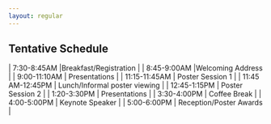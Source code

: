 ```yaml
---
layout: regular
---
```


Tentative Schedule
---
| 7:30-8:45AM  |Breakfast/Registration | 
| 8:45-9:00AM  |Welcoming Address |
| 9:00-11:10AM | Presentations |
| 11:15-11:45AM | Poster Session 1 |
| 11:45 AM-12:45PM | Lunch/Informal poster viewing |
| 12:45-1:15PM | Poster Session 2 |
| 1:20-3:30PM | Presentations |
| 3:30-4:00PM | Coffee Break |
| 4:00-5:00PM | Keynote Speaker |
| 5:00-6:00PM | Reception/Poster Awards |




